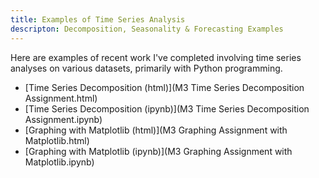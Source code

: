 ```yaml
---
title: Examples of Time Series Analysis
descripton: Decomposition, Seasonality & Forecasting Examples
---
```

Here are examples of recent work I've completed involving time series analyses on various datasets, primarily with Python programming.
- [Time Series Decomposition (html)](M3 Time Series Decomposition Assignment.html)
- [Time Series Decomposition (ipynb)](M3 Time Series Decomposition Assignment.ipynb)
- [Graphing with Matplotlib (html)](M3 Graphing Assignment with Matplotlib.html)
- [Graphing with Matplotlib (ipynb)](M3 Graphing Assignment with Matplotlib.ipynb)
